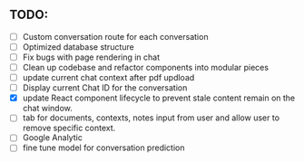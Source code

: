 
## TODO:
- [ ] Custom conversation route for each conversation
- [ ] Optimized database structure
- [ ] Fix bugs with page rendering in chat
- [ ] Clean up codebase and refactor components into modular pieces
- [ ] update current chat context after pdf updload
- [ ] Display current Chat ID for the conversation
- [x] update React component lifecycle to prevent stale content remain on the chat window.
- [ ] tab for documents, contexts, notes input from user and allow user to remove specific context.
- [ ] Google Analytic
- [ ] fine tune model for conversation prediction